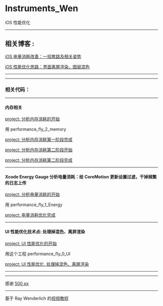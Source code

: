 # Instruments_Wen
iOS 性能优化


<hr>





相关博客 :
-









[iOS 电量消耗改善：一招套路及相关姿势](https://juejin.im/post/5bfce9305188255362443ac5)

[iOS 性能优化思路：界面离屏渲染、图层混色](https://juejin.im/post/5bf26cd36fb9a049a5707fdd)







<hr>

<hr>


### 相关代码：


<hr>


#### 内存相关

[project:   分析内存消耗的开始](https://github.com/BoxDengJZ/Instruments_Wen/archive/v1.3.2.zip)

用 performance_fly_2_memory

[project:   分析内存消耗第一阶段完成](https://github.com/BoxDengJZ/Instruments_Wen/archive/v1.3.3.zip)


[project:   分析内存消耗第二阶段开始](https://github.com/BoxDengJZ/Instruments_Wen/archive/v1.3.4.zip)



[project:   分析内存消耗第二阶段完成](https://github.com/BoxDengJZ/Instruments_Wen/archive/v1.3.5.zip)

<hr>





#### Xcode Energy Gauge 分析电量消耗：给 CoreMotion 更新设置过滤，干掉频繁的日志上传


[project:   分析电量消耗的开始](https://github.com/BoxDengJZ/Instruments_Wen/archive/v1.2.0.zip)

用 performance_fly_1_Energy

[project:   电量消耗优化完成](https://github.com/BoxDengJZ/Instruments_Wen/archive/v1.3.0.zip)

<hr>



#### UI 性能优化技术点: 处理掉混色、离屏渲染



[project:   UI 性能优化的开始](https://github.com/BoxDengJZ/Instruments_Wen/archive/v1.0.0.zip)

用这个工程 performance_fly_0_UI

[project:   UI 性能优化, 处理掉混色、离屏渲染](https://github.com/BoxDengJZ/Instruments_Wen/archive/v1.1.0.zip)







<hr>


<hr>



感谢 [500 px](https://github.com/500px/legacy-api-documentation)



<hr>


基于 Ray Wenderlich 的[视频教程](https://www.raywenderlich.com/5176-practical-instruments)
